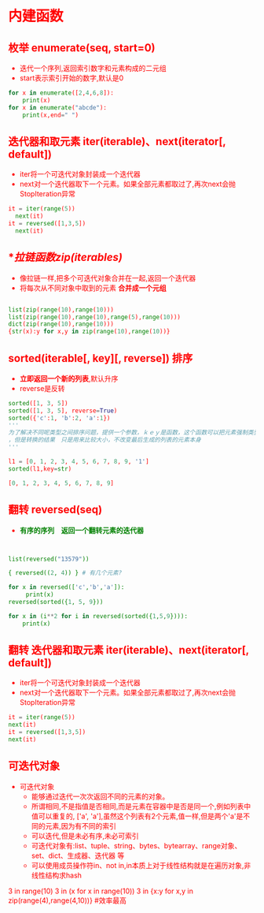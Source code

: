 # **<font color=Red>内建函数**


## **<font color=Red>枚举 enumerate(seq, start=0)**

- 迭代一个序列,返回索引数字和元素构成的二元组
- start表示索引开始的数字,默认是0

```python
for x in enumerate([2,4,6,8]):
    print(x)
for x in enumerate("abcde"):
    print(x,end=" ")

```

## **<font color=Red>迭代器和取元素 iter(iterable)、next(iterator[, default])**

- iter将一个可迭代对象封装成一个迭代器
- next对一个迭代器取下一个元素。如果全部元素都取过了,再次next会抛StopIteration异常

```python
it = iter(range(5))
  next(it)
it = reversed([1,3,5])
  next(it)
```
## **<font color=Red>拉链函数zip(*iterables)**

- 像拉链一样,把多个可迭代对象合并在一起,返回一个迭代器
- 将每次从不同对象中取到的元素 **<font color=Red>合并成一个元组</frot>**

```python

list(zip(range(10),range(10)))
list(zip(range(10),range(10),range(5),range(10)))
dict(zip(range(10),range(10)))
{str(x):y for x,y in zip(range(10),range(10))}

```

## **<font color=Red>sorted(iterable[, key][, reverse]) 排序**



- **<font color=Red>立即返回一个新的列表</frot>**,默认升序
- reverse是反转

```python
sorted([1, 3, 5])
sorted([1, 3, 5], reverse=True)
sorted({'c':1, 'b':2, 'a':1})
'''
为了解决不同呢类型之间排序问题，提供一个参数，ｋｅｙ是函数，这个函数可以把元素强制类型转换为你制定的类型
，但是转换的结果　只是用来比较大小，不改变最后生成的列表的元素本身
'''

l1 = [0, 1, 2, 3, 4, 5, 6, 7, 8, 9, '1']
sorted(l1,key=str)

[0, 1, 2, 3, 4, 5, 6, 7, 8, 9]
```

## **<font color=Red> 翻转 reversed(seq)**

- **<font color=green>有序的序列　返回一个翻转元素的迭代器</frot>**


```python


list(reversed("13579"))

{ reversed((2, 4)) } # 有几个元素?

for x in reversed(['c','b','a']):
　　　print(x)
reversed(sorted({1, 5, 9}))

for x in (i**2 for i in reversed(sorted({1,5,9}))):
    print(x)


```


## **<font color=Red> 翻转 迭代器和取元素 iter(iterable)、next(iterator[, default])**
- iter将一个可迭代对象封装成一个迭代器
- next对一个迭代器取下一个元素。如果全部元素都取过了,再次next会抛StopIteration异常

```python
it = iter(range(5))
next(it)
it = reversed([1,3,5])
next(it)
```

## **<font color=Red> 可迭代对象**
- 可迭代对象
  - 能够通过迭代一次次返回不同的元素的对象。
   - 所谓相同,不是指值是否相同,而是元素在容器中是否是同一个,例如列表中值可以重复的,
['a', 'a'],虽然这个列表有2个元素,值一样,但是两个'a'是不同的元素,因为有不同的索引
  - 可以迭代,但是未必有序,未必可索引
  - 可迭代对象有:list、tuple、string、bytes、bytearray、range对象、set、dict、生成器、迭代器
等
  - 可以使用成员操作符in、not in,in本质上对于线性结构就是在遍历对象,非线性结构求hash

3 in range(10)
3 in (x for x in range(10))
3 in {x:y for x,y in zip(range(4),range(4,10))} #效率最高

